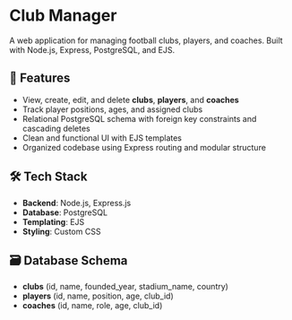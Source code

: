 # Club Manager

A web application for managing football clubs, players, and coaches. Built with Node.js, Express, PostgreSQL, and EJS.

## 📌 Features

- View, create, edit, and delete **clubs**, **players**, and **coaches**
- Track player positions, ages, and assigned clubs
- Relational PostgreSQL schema with foreign key constraints and cascading deletes
- Clean and functional UI with EJS templates
- Organized codebase using Express routing and modular structure

## 🛠 Tech Stack

- **Backend**: Node.js, Express.js
- **Database**: PostgreSQL
- **Templating**: EJS
- **Styling**: Custom CSS

## 🗃 Database Schema

- **clubs** (id, name, founded_year, stadium_name, country)
- **players** (id, name, position, age, club_id)
- **coaches** (id, name, role, age, club_id)
